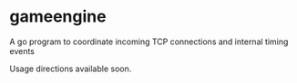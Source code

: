 # gameengine
A go program to coordinate incoming TCP connections and internal timing events

Usage directions available soon.
